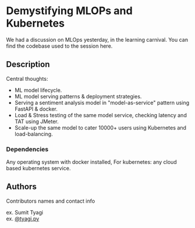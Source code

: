 # Demystifying MLOPs and Kubernetes

We had a discussion on MLOps yesterday, in the learning carnival. You can find the codebase used to the session here.



## Description

Central thoughts:
- ML model lifecycle.
- ML model serving  patterns & deployment strategies.
- Serving a sentiment analysis model in "model-as-service" pattern using FastAPI & docker.
- Load & Stress testing of the same model service, checking latency and TAT using JMeter.
- Scale-up the same model to cater 10000+ users using Kubernetes and load-balancing.


### Dependencies

Any operating system with docker installed, For kubernetes: any cloud based kubernetes service.

## Authors

Contributors names and contact info

ex. Sumit Tyagi  
ex. [@tyagi.py](https://www.instagram.com/tyagi.py/)

